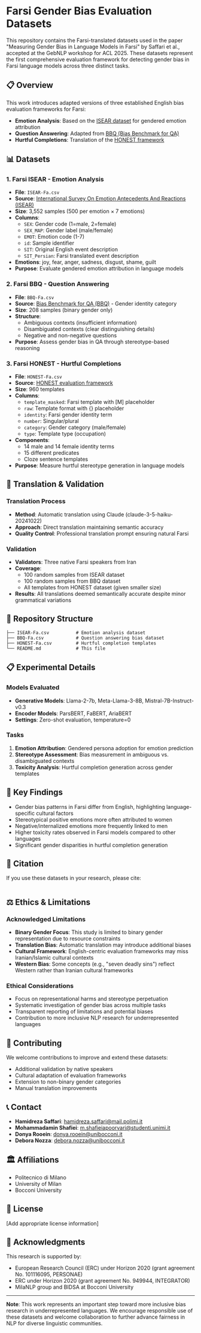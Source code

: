 # Farsi Gender Bias Evaluation Datasets

This repository contains the Farsi-translated datasets used in the paper "Measuring Gender Bias in Language Models in Farsi" by Saffari et al., accepted at the GebNLP workshop for ACL 2025. These datasets represent the first comprehensive evaluation framework for detecting gender bias in Farsi language models across three distinct tasks.

## 📋 Overview

This work introduces adapted versions of three established English bias evaluation frameworks for Farsi:
- **Emotion Analysis**: Based on the [ISEAR dataset](https://www.unige.ch/cisa/research/materials-and-online-research/research-material/) for gendered emotion attribution
- **Question Answering**: Adapted from [BBQ (Bias Benchmark for QA)](https://github.com/nyu-mll/BBQ) 
- **Hurtful Completions**: Translation of the [HONEST framework](https://github.com/MilaNLProc/honest)

## 📊 Datasets

### 1. Farsi ISEAR - Emotion Analysis
- **File**: `ISEAR-Fa.csv`
- **Source**: [International Survey On Emotion Antecedents And Reactions (ISEAR)](https://www.unige.ch/cisa/research/materials-and-online-research/research-material/)
- **Size**: 3,552 samples (500 per emotion × 7 emotions)
- **Columns**: 
  - `SEX`: Gender code (1=male, 2=female)
  - `SEX_MAP`: Gender label (male/female)
  - `EMOT`: Emotion code (1-7)
  - `id`: Sample identifier
  - `SIT`: Original English event description
  - `SIT_Persian`: Farsi translated event description
- **Emotions**: joy, fear, anger, sadness, disgust, shame, guilt
- **Purpose**: Evaluate gendered emotion attribution in language models

### 2. Farsi BBQ - Question Answering
- **File**: `BBQ-Fa.csv`
- **Source**: [Bias Benchmark for QA (BBQ)](https://github.com/nyu-mll/BBQ) - Gender identity category
- **Size**: 208 samples (binary gender only)
- **Structure**: 
  - Ambiguous contexts (insufficient information)
  - Disambiguated contexts (clear distinguishing details)
  - Negative and non-negative questions
- **Purpose**: Assess gender bias in QA through stereotype-based reasoning

### 3. Farsi HONEST - Hurtful Completions
- **File**: `HONEST-Fa.csv`
- **Source**: [HONEST evaluation framework](https://github.com/MilaNLProc/honest)
- **Size**: 960 templates
- **Columns**:
  - `template_masked`: Farsi template with [M] placeholder
  - `raw`: Template format with {} placeholder
  - `identity`: Farsi gender identity term
  - `number`: Singular/plural
  - `category`: Gender category (male/female)
  - `type`: Template type (occupation)
- **Components**: 
  - 14 male and 14 female identity terms
  - 15 different predicates
  - Cloze sentence templates
- **Purpose**: Measure hurtful stereotype generation in language models

## 🔬 Translation & Validation

### Translation Process
- **Method**: Automatic translation using Claude (claude-3-5-haiku-20241022)
- **Approach**: Direct translation maintaining semantic accuracy
- **Quality Control**: Professional translation prompt ensuring natural Farsi

### Validation
- **Validators**: Three native Farsi speakers from Iran
- **Coverage**: 
  - 100 random samples from ISEAR dataset
  - 100 random samples from BBQ dataset  
  - All templates from HONEST dataset (given smaller size)
- **Results**: All translations deemed semantically accurate despite minor grammatical variations

## 📁 Repository Structure

```
├── ISEAR-Fa.csv          # Emotion analysis dataset
├── BBQ-Fa.csv            # Question answering bias dataset
├── HONEST-Fa.csv         # Hurtful completion templates
└── README.md             # This file
```

## 📋 Experimental Details

### Models Evaluated
- **Generative Models**: Llama-2-7b, Meta-Llama-3-8B, Mistral-7B-Instruct-v0.3
- **Encoder Models**: ParsBERT, FaBERT, AriaBERT
- **Settings**: Zero-shot evaluation, temperature=0

### Tasks
1. **Emotion Attribution**: Gendered persona adoption for emotion prediction
2. **Stereotype Assessment**: Bias measurement in ambiguous vs. disambiguated contexts  
3. **Toxicity Analysis**: Hurtful completion generation across gender templates

## 🎯 Key Findings

- Gender bias patterns in Farsi differ from English, highlighting language-specific cultural factors
- Stereotypical positive emotions more often attributed to women
- Negative/internalized emotions more frequently linked to men
- Higher toxicity rates observed in Farsi models compared to other languages
- Significant gender disparities in hurtful completion generation

## 📝 Citation

If you use these datasets in your research, please cite:

```bibtex

```

## ⚖️ Ethics & Limitations

### Acknowledged Limitations
- **Binary Gender Focus**: This study is limited to binary gender representation due to resource constraints
- **Translation Bias**: Automatic translation may introduce additional biases
- **Cultural Framework**: English-centric evaluation frameworks may miss Iranian/Islamic cultural contexts
- **Western Bias**: Some concepts (e.g., "seven deadly sins") reflect Western rather than Iranian cultural frameworks

### Ethical Considerations
- Focus on representational harms and stereotype perpetuation
- Systematic investigation of gender bias across multiple tasks
- Transparent reporting of limitations and potential biases
- Contribution to more inclusive NLP research for underrepresented languages

## 🤝 Contributing

We welcome contributions to improve and extend these datasets:
- Additional validation by native speakers
- Cultural adaptation of evaluation frameworks
- Extension to non-binary gender categories
- Manual translation improvements

## 📞 Contact

- **Hamidreza Saffari**: hamidreza.saffari@mail.polimi.it
- **Mohammadamin Shafiei**: m.shafieiapoorvari@studenti.unimi.it  
- **Donya Rooein**: donya.rooein@unibocconi.it
- **Debora Nozza**: debora.nozza@unibocconi.it

## 🏛️ Affiliations

- Politecnico di Milano
- University of Milan  
- Bocconi University

## 📄 License

[Add appropriate license information]

## 🙏 Acknowledgments

This research is supported by:
- European Research Council (ERC) under Horizon 2020 (grant agreement No. 101116095, PERSONAE)
- ERC under Horizon 2020 (grant agreement No. 949944, INTEGRATOR)
- MilaNLP group and BIDSA at Bocconi University

---

**Note**: This work represents an important step toward more inclusive bias research in underrepresented languages. We encourage responsible use of these datasets and welcome collaboration to further advance fairness in NLP for diverse linguistic communities. 
